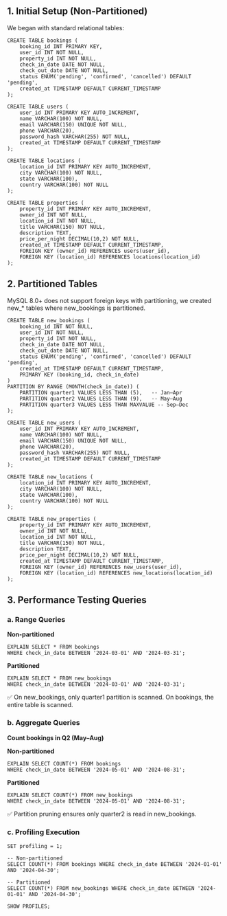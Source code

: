 ## 1. Initial Setup (Non-Partitioned)

We began with standard relational tables:

```
CREATE TABLE bookings (
    booking_id INT PRIMARY KEY,
    user_id INT NOT NULL,
    property_id INT NOT NULL,
    check_in_date DATE NOT NULL,
    check_out_date DATE NOT NULL,
    status ENUM('pending', 'confirmed', 'cancelled') DEFAULT 'pending',
    created_at TIMESTAMP DEFAULT CURRENT_TIMESTAMP
);

CREATE TABLE users (
    user_id INT PRIMARY KEY AUTO_INCREMENT,
    name VARCHAR(100) NOT NULL,
    email VARCHAR(150) UNIQUE NOT NULL,
    phone VARCHAR(20),
    password_hash VARCHAR(255) NOT NULL,
    created_at TIMESTAMP DEFAULT CURRENT_TIMESTAMP
);

CREATE TABLE locations (
    location_id INT PRIMARY KEY AUTO_INCREMENT,
    city VARCHAR(100) NOT NULL,
    state VARCHAR(100),
    country VARCHAR(100) NOT NULL
);

CREATE TABLE properties (
    property_id INT PRIMARY KEY AUTO_INCREMENT,
    owner_id INT NOT NULL,
    location_id INT NOT NULL,
    title VARCHAR(150) NOT NULL,
    description TEXT,
    price_per_night DECIMAL(10,2) NOT NULL,
    created_at TIMESTAMP DEFAULT CURRENT_TIMESTAMP,
    FOREIGN KEY (owner_id) REFERENCES users(user_id),
    FOREIGN KEY (location_id) REFERENCES locations(location_id)
);
```

## 2. Partitioned Tables

MySQL 8.0+ does not support foreign keys with partitioning, we created new_* tables where new_bookings is partitioned.

```
CREATE TABLE new_bookings (
    booking_id INT NOT NULL,
    user_id INT NOT NULL,
    property_id INT NOT NULL,
    check_in_date DATE NOT NULL,
    check_out_date DATE NOT NULL,
    status ENUM('pending', 'confirmed', 'cancelled') DEFAULT 'pending',
    created_at TIMESTAMP DEFAULT CURRENT_TIMESTAMP,
    PRIMARY KEY (booking_id, check_in_date)
)
PARTITION BY RANGE (MONTH(check_in_date)) (
    PARTITION quarter1 VALUES LESS THAN (5),   -- Jan–Apr
    PARTITION quarter2 VALUES LESS THAN (9),   -- May–Aug
    PARTITION quarter3 VALUES LESS THAN MAXVALUE -- Sep–Dec
);

CREATE TABLE new_users (
    user_id INT PRIMARY KEY AUTO_INCREMENT,
    name VARCHAR(100) NOT NULL,
    email VARCHAR(150) UNIQUE NOT NULL,
    phone VARCHAR(20),
    password_hash VARCHAR(255) NOT NULL,
    created_at TIMESTAMP DEFAULT CURRENT_TIMESTAMP
);

CREATE TABLE new_locations (
    location_id INT PRIMARY KEY AUTO_INCREMENT,
    city VARCHAR(100) NOT NULL,
    state VARCHAR(100),
    country VARCHAR(100) NOT NULL
);

CREATE TABLE new_properties (
    property_id INT PRIMARY KEY AUTO_INCREMENT,
    owner_id INT NOT NULL,
    location_id INT NOT NULL,
    title VARCHAR(150) NOT NULL,
    description TEXT,
    price_per_night DECIMAL(10,2) NOT NULL,
    created_at TIMESTAMP DEFAULT CURRENT_TIMESTAMP,
    FOREIGN KEY (owner_id) REFERENCES new_users(user_id),
    FOREIGN KEY (location_id) REFERENCES new_locations(location_id)
);

```

## 3. Performance Testing Queries
### a. Range Queries
__Non-partitioned__
```
EXPLAIN SELECT * FROM bookings 
WHERE check_in_date BETWEEN '2024-03-01' AND '2024-03-31';
```
__Partitioned__

```
EXPLAIN SELECT * FROM new_bookings 
WHERE check_in_date BETWEEN '2024-03-01' AND '2024-03-31';
```

✅ On new_bookings, only quarter1 partition is scanned.
On bookings, the entire table is scanned.

### b. Aggregate Queries
__Count bookings in Q2 (May–Aug)__

__Non-partitioned__
```
EXPLAIN SELECT COUNT(*) FROM bookings
WHERE check_in_date BETWEEN '2024-05-01' AND '2024-08-31';
```

__Partitioned__
```
EXPLAIN SELECT COUNT(*) FROM new_bookings
WHERE check_in_date BETWEEN '2024-05-01' AND '2024-08-31';
```

✅ Partition pruning ensures only quarter2 is read in new_bookings.

### c. Profiling Execution

```
SET profiling = 1;

-- Non-partitioned
SELECT COUNT(*) FROM bookings WHERE check_in_date BETWEEN '2024-01-01' AND '2024-04-30';

-- Partitioned
SELECT COUNT(*) FROM new_bookings WHERE check_in_date BETWEEN '2024-01-01' AND '2024-04-30';

SHOW PROFILES;

```
